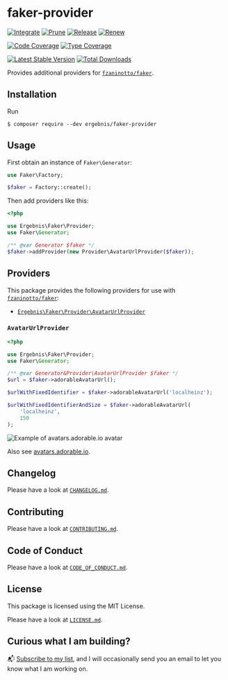 # faker-provider

[![Integrate](https://github.com/ergebnis/faker-provider/workflows/Integrate/badge.svg?branch=main)](https://github.com/ergebnis/faker-provider/actions)
[![Prune](https://github.com/ergebnis/faker-provider/workflows/Prune/badge.svg?branch=main)](https://github.com/ergebnis/faker-provider/actions)
[![Release](https://github.com/ergebnis/faker-provider/workflows/Release/badge.svg?branch=main)](https://github.com/ergebnis/faker-provider/actions)
[![Renew](https://github.com/ergebnis/faker-provider/workflows/Renew/badge.svg?branch=main)](https://github.com/ergebnis/faker-provider/actions)

[![Code Coverage](https://codecov.io/gh/ergebnis/faker-provider/branch/main/graph/badge.svg)](https://codecov.io/gh/ergebnis/faker-provider)
[![Type Coverage](https://shepherd.dev/github/ergebnis/faker-provider/coverage.svg)](https://shepherd.dev/github/ergebnis/faker-provider)

[![Latest Stable Version](https://poser.pugx.org/ergebnis/faker-provider/v/stable)](https://packagist.org/packages/ergebnis/faker-provider)
[![Total Downloads](https://poser.pugx.org/ergebnis/faker-provider/downloads)](https://packagist.org/packages/ergebnis/faker-provider)

Provides additional providers for [`fzaninotto/faker`](https://github.com/fzaninotto/Faker).

## Installation

Run

```
$ composer require --dev ergebnis/faker-provider
```

## Usage

First obtain an instance of `Faker\Generator`:

```php
use Faker\Factory;

$faker = Factory::create();
```

Then add providers like this:

```php
<?php

use Ergebnis\Faker\Provider;
use Faker\Generator;

/** @var Generator $faker */
$faker->addProvider(new Provider\AvatarUrlProvider($faker));
```

## Providers

This package provides the following providers for use with [`fzaninotto/faker`](https://github.com/fzaninotto/Faker):

* [`Ergebnis\Faker\Provider\AvatarUrlProvider`](https://github.com/ergebnis/faker-provider#avatarurlprovider)

### `AvatarUrlProvider`

```php
<?php

use Ergebnis\Faker\Provider;
use Faker\Generator;

/** @var Generator&Provider\AvatarUrlProvider $faker */
$url = $faker->adorableAvatarUrl();

$urlWithFixedIdentifier = $faker->adorableAvatarUrl('localheinz');

$urlWithFixedIdentifierAndSize = $faker->adorableAvatarUrl(
    'localheinz',
    150
);
```

![Example of avatars.adorable.io avatar](https://api.adorable.io/avatars/150/localheinz.png)

Also see [avatars.adorable.io](http://avatars.adorable.io/).

## Changelog

Please have a look at [`CHANGELOG.md`](CHANGELOG.md).

## Contributing

Please have a look at [`CONTRIBUTING.md`](.github/CONTRIBUTING.md).

## Code of Conduct

Please have a look at [`CODE_OF_CONDUCT.md`](https://github.com/ergebnis/.github/blob/main/CODE_OF_CONDUCT.md).

## License

This package is licensed using the MIT License.

Please have a look at [`LICENSE.md`](LICENSE.md).

## Curious what I am building?

:mailbox_with_mail: [Subscribe to my list](https://localheinz.com/projects/), and I will occasionally send you an email to let you know what I am working on.
